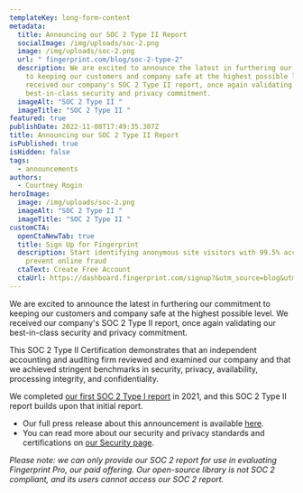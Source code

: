 ```yaml
---
templateKey: long-form-content
metadata:
  title: Announcing our SOC 2 Type II Report
  socialImage: /img/uploads/soc-2.png
  image: /img/uploads/soc-2.png
  url: " fingerprint.com/blog/soc-2-type-2"
  description: We are excited to announce the latest in furthering our commitment
    to keeping our customers and company safe at the highest possible level. We
    received our company's SOC 2 Type II report, once again validating our
    best-in-class security and privacy commitment.
  imageAlt: "SOC 2 Type II "
  imageTitle: "SOC 2 Type II "
featured: true
publishDate: 2022-11-08T17:49:35.307Z
title: Announcing our SOC 2 Type II Report
isPublished: true
isHidden: false
tags:
  - announcements
authors:
  - Courtney Rogin
heroImage:
  image: /img/uploads/soc-2.png
  imageAlt: "SOC 2 Type II "
  imageTitle: "SOC 2 Type II "
customCTA:
  openCtaNewTab: true
  title: Sign Up for Fingerprint
  description: Start identifying anonymous site visitors with 99.5% accuracy to
    prevent online fraud
  ctaText: Create Free Account
  ctaUrl: https://dashboard.fingerprint.com/signup?&utm_source=blog&utm_medium=website&utm_campaign=blog
---
```

We are excited to announce the latest in furthering our commitment to keeping our customers and company safe at the highest possible level. We received our company's SOC 2 Type II report, once again validating our best-in-class security and privacy commitment.

This SOC 2 Type II Certification demonstrates that an independent accounting and auditing firm reviewed and examined our company and that we achieved stringent benchmarks in security, privacy, availability, processing integrity, and confidentiality. 

We completed [our first SOC 2 Type I report](https://fingerprint.com/blog/soc-2-type-1/?utm_source=blog&utm_medium=website&utm_campaign=blog) in 2021, and this SOC 2 Type II report builds upon that initial report. 

* Our full press release about this announcement is available [here](https://www.businesswire.com/news/home/20221108005314/en/Fingerprint-Achieves-SOC-2-Type-II-Certification). 
* You can read more about our security and privacy standards and certifications on [our Security page](https://fingerprint.com/security/).

*Please note: we can only provide our SOC 2 report for use in evaluating Fingerprint Pro, our paid offering. Our open-source library is not SOC 2 compliant, and its users cannot access our SOC 2 report.*